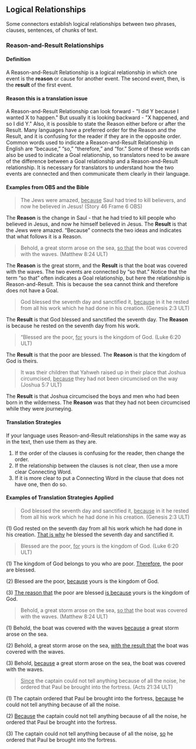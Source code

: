 ## Logical Relationships

Some connectors establish logical relationships between two phrases, clauses, sentences, of chunks of text.

### Reason-and-Result Relationships

#### Definition

A Reason-and-Result Relationship is a logical relationship in which one event is the **reason** or cause for another event. The second event, then, is the **result** of the first event.

#### Reason this is a translation issue

A Reason-and-Result Relationship can look forward - "I did Y because I wanted X to happen." But usually it is looking backward - "X happened, and so I did Y." Also, it is possible to state the Reason either before or after the Result. Many languages have a preferred order for the Reason and the Result, and it is confusing for the reader if they are in the opposite order. Common words used to indicate a Reason-and-Result Relationship in English are “because,” “so,” “therefore,” and “for.” Some of these words can also be used to indicate a Goal relationship, so translators need to be aware of the difference between a Goal relationship and a Reason-and-Result relationship. It is necessary for translators to understand how the two events are connected and then communicate them clearly in their language. 

#### Examples from OBS and the Bible

> The Jews were amazed, <u>because</u> Saul had tried to kill believers, and now he believed in Jesus! (Story 46 Frame 6 OBS)

The **Reason** is the change in Saul - that he had tried to kill people who believed in Jesus, and now he himself believed in Jesus. The **Result** is that the Jews were amazed. “Because” connects the two ideas and indicates that what follows it is a Reason.

> Behold, a great storm arose on the sea, <u>so that</u> the boat was covered with the waves. (Matthew 8:24 ULT)

The **Reason** is the great storm, and the **Result** is that the boat was covered with the waves. The two events are connected by “so that.” Notice that the term “so that” often indicates a Goal relationship, but here the relationship is Reason-and-Result. This is because the sea cannot think and therefore does not have a Goal. 

> God blessed the seventh day and sanctified it, <u>because</u> in it he rested from all his work which he had done in his creation. (Genesis 2:3 ULT)

The **Result** is that God blessed and sanctified the seventh day. The **Reason** is because he rested on the seventh day from his work.

> “Blessed are the poor, <u>for</u> yours is the kingdom of God. (Luke 6:20 ULT)

The **Result** is that the poor are blessed. The **Reason** is that the kingdom of God is theirs.

> It was their children that Yahweh raised up in their place that Joshua circumcised, <u>because</u> they had not been circumcised on the way (Joshua 5:7 ULT)

The **Result** is that Joshua circumcised the boys and men who had been born in the wilderness. The **Reason** was that they had not been circumcised while they were journeying.

#### Translation Strategies

If your language uses Reason-and-Result relationships in the same way as in the text, then use them as they are.

1. If the order of the clauses is confusing for the reader, then change the order.
1. If the relationship between the clauses is not clear, then use a more clear Connecting Word.
1. If it is more clear to put a Connecting Word in the clause that does not have one, then do so.

#### Examples of Translation Strategies Applied

> God blessed the seventh day and sanctified it, <u>because</u> in it he rested from all his work which he had done in his creation. (Genesis 2:3 ULT)

(1) God rested on the seventh day from all his work which he had done in his creation. <u>That is why</u> he blessed the seventh day and sanctified it.

> Blessed are the poor, <u>for</u> yours is the kingdom of God. (Luke 6:20 ULT)

(1) The kingdom of God belongs to you who are poor. <u>Therefore</u>, the poor are blessed. 

(2) Blessed are the poor, <u>because</u> yours is the kingdom of God. 

(3) <u>The reason that</u> the poor are blessed <u>is because</u> yours is the kingdom of God.

> Behold, a great storm arose on the sea, <u>so that</u> the boat was covered with the waves. (Matthew 8:24 ULT)

(1) Behold, the boat was covered with the waves <u>because</u> a great storm arose on the sea.

(2) Behold, a great storm arose on the sea, <u>with the result that</u> the boat was covered with the waves.

(3) Behold, <u>because</u> a great storm arose on the sea, the boat was covered with the waves.

> <u>Since</u> the captain could not tell anything because of all the noise, he ordered that Paul be brought into the fortress. (Acts 21:34 ULT) 

(1) The captain ordered that Paul be brought into the fortress, <u>because</u> he could not tell anything because of all the noise.

(2) <u>Because</u> the captain could not tell anything because of all the noise, he ordered that Paul be brought into the fortress.

(3) The captain could not tell anything because of all the noise, <u>so</u> he ordered that Paul be brought into the fortress.